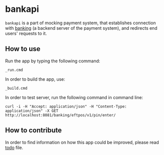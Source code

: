# bankapi

`bankapi` is a part of mocking payment system, that establishes connection with [banking](https://github.com/alexeysp11/banking) (a backend server of the payment system), and redirects end users' requests to it. 

## How to use 

Run the app by typing the following command: 
```
_run.cmd
```

In order to build the app, use: 
```
_build.cmd
```

<!--
If the app is already built, you can deploy it as Windows Service:
1. Create a folder for hosting Windows Service (e.g. `D:\Services\bankapi`); 
2. Copy all the files from `bin` folder into the specified folder; 
3. In `bin` folder you will also be able to find batch files to install and uninstall Windows Service (filenames: `install.bat` and `uninstall.bat` respectively). Make sure that all of these files are copied into a folder for hosting the service;
4. Open file `install.bat` with any text editor and check if the parameter `binPath` is equal to the path to the folder for hosting Windows Service; 
5. Run `install.bat` as administrator. 
-->

In order to test server, run the following command in command line:  
```
curl -i -H "Accept: application/json" -H "Content-Type: application/json" -X GET http://localhost:8081/banking/eftpos/v1/pin/enter/
```

## How to contribute 

In order to find information on how this app could be improved, please read [todo](docs/todo.md) file. 
